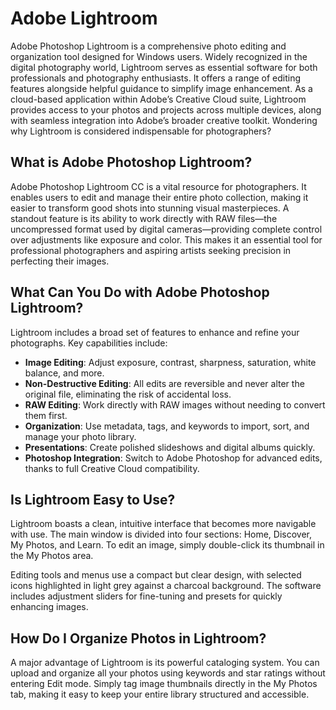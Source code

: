 # Adobe Lightroom
Adobe Photoshop Lightroom is a comprehensive photo editing and organization tool designed for Windows users. Widely recognized in the digital photography world, Lightroom serves as essential software for both professionals and photography enthusiasts. It offers a range of editing features alongside helpful guidance to simplify image enhancement. As a cloud-based application within Adobe’s Creative Cloud suite, Lightroom provides access to your photos and projects across multiple devices, along with seamless integration into Adobe’s broader creative toolkit. Wondering why Lightroom is considered indispensable for photographers?

## **What is Adobe Photoshop Lightroom?**

Adobe Photoshop Lightroom CC is a vital resource for photographers. It enables users to edit and manage their entire photo collection, making it easier to transform good shots into stunning visual masterpieces. A standout feature is its ability to work directly with RAW files—the uncompressed format used by digital cameras—providing complete control over adjustments like exposure and color. This makes it an essential tool for professional photographers and aspiring artists seeking precision in perfecting their images.


## **What Can You Do with Adobe Photoshop Lightroom?**

Lightroom includes a broad set of features to enhance and refine your photographs. Key capabilities include:

- **Image Editing**: Adjust exposure, contrast, sharpness, saturation, white balance, and more.
- **Non-Destructive Editing**: All edits are reversible and never alter the original file, eliminating the risk of accidental loss.
- **RAW Editing**: Work directly with RAW images without needing to convert them first.
- **Organization**: Use metadata, tags, and keywords to import, sort, and manage your photo library.
- **Presentations**: Create polished slideshows and digital albums quickly.
- **Photoshop Integration**: Switch to Adobe Photoshop for advanced edits, thanks to full Creative Cloud compatibility.

## **Is Lightroom Easy to Use?**

Lightroom boasts a clean, intuitive interface that becomes more navigable with use. The main window is divided into four sections: Home, Discover, My Photos, and Learn. To edit an image, simply double-click its thumbnail in the My Photos area.

Editing tools and menus use a compact but clear design, with selected icons highlighted in light grey against a charcoal background. The software includes adjustment sliders for fine-tuning and presets for quickly enhancing images.

## **How Do I Organize Photos in Lightroom?**

A major advantage of Lightroom is its powerful cataloging system. You can upload and organize all your photos using keywords and star ratings without entering Edit mode. Simply tag image thumbnails directly in the My Photos tab, making it easy to keep your entire library structured and accessible.
